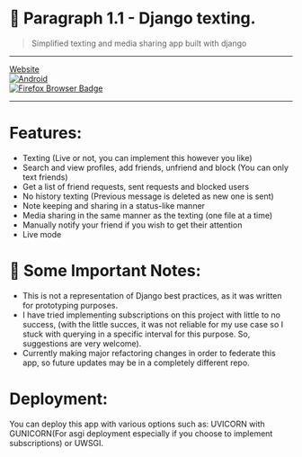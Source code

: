 # 📠 Paragraph 1.1 - Django texting.
> Simplified texting and media sharing app built with django

---

[Website](https://myparagraph.space)
<br>
[![Android](https://img.shields.io/badge/Android-3DDC84?style=for-the-badge&logo=android&logoColor=white)](https://github.com/coleblvck/paragraph-for-android)
<br>
[![Firefox Browser Badge](https://img.shields.io/badge/Firefox%20Browser-FF7139?logo=firefoxbrowser&logoColor=fff&style=plastic)](https://web.myparagraph.space)

---

# Features:

- Texting (Live or not, you can implement this however you like)
- Search and view profiles, add friends, unfriend and block (You can only text friends)
- Get a list of friend requests, sent requests and blocked users
- No history texting (Previous message is deleted as new one is sent)
- Note keeping and sharing in a status-like manner
- Media sharing in the same manner as the texting (one file at a time)
- Manually notify your friend if you wish to get their attention
- Live mode


# 📓 Some Important Notes:

- This is not a representation of Django best practices, as it was written for prototyping purposes.
- I have tried implementing subscriptions on this project with little to no success, (with the little succes, it was not reliable for my use case so I stuck with querying in a specific interval for this purpose. So, suggestions are very welcome).
- Currently making major refactoring changes in order to federate this app, so future updates may be in a completely different repo.


# Deployment:

You can deploy this app with various options such as: UVICORN with GUNICORN(For asgi deployment especially if you choose to implement subscriptions) or UWSGI.

